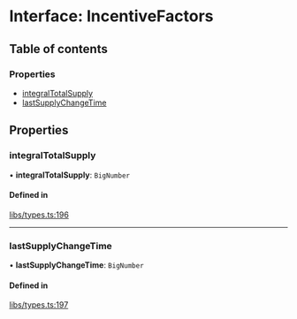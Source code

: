 # Interface: IncentiveFactors

## Table of contents

### Properties

- [integralTotalSupply](IncentiveFactors.md#integraltotalsupply)
- [lastSupplyChangeTime](IncentiveFactors.md#lastsupplychangetime)

## Properties

### integralTotalSupply

• **integralTotalSupply**: `BigNumber`

#### Defined in

[libs/types.ts:196](https://github.com/notional-finance/sdk-v2/blob/20a2e58/src/libs/types.ts#L196)

___

### lastSupplyChangeTime

• **lastSupplyChangeTime**: `BigNumber`

#### Defined in

[libs/types.ts:197](https://github.com/notional-finance/sdk-v2/blob/20a2e58/src/libs/types.ts#L197)
